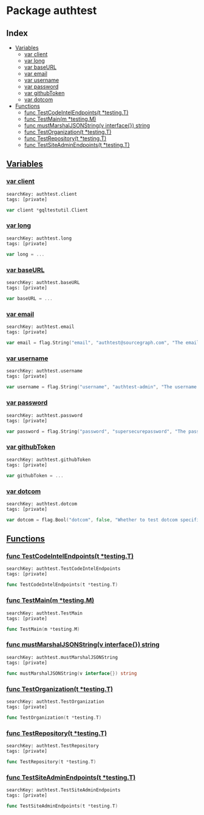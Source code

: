 # Package authtest

## Index

* [Variables](#var)
    * [var client](#client)
    * [var long](#long)
    * [var baseURL](#baseURL)
    * [var email](#email)
    * [var username](#username)
    * [var password](#password)
    * [var githubToken](#githubToken)
    * [var dotcom](#dotcom)
* [Functions](#func)
    * [func TestCodeIntelEndpoints(t *testing.T)](#TestCodeIntelEndpoints)
    * [func TestMain(m *testing.M)](#TestMain)
    * [func mustMarshalJSONString(v interface{}) string](#mustMarshalJSONString)
    * [func TestOrganization(t *testing.T)](#TestOrganization)
    * [func TestRepository(t *testing.T)](#TestRepository)
    * [func TestSiteAdminEndpoints(t *testing.T)](#TestSiteAdminEndpoints)


## <a id="var" href="#var">Variables</a>

### <a id="client" href="#client">var client</a>

```
searchKey: authtest.client
tags: [private]
```

```Go
var client *gqltestutil.Client
```

### <a id="long" href="#long">var long</a>

```
searchKey: authtest.long
tags: [private]
```

```Go
var long = ...
```

### <a id="baseURL" href="#baseURL">var baseURL</a>

```
searchKey: authtest.baseURL
tags: [private]
```

```Go
var baseURL = ...
```

### <a id="email" href="#email">var email</a>

```
searchKey: authtest.email
tags: [private]
```

```Go
var email = flag.String("email", "authtest@sourcegraph.com", "The email of the admin user")
```

### <a id="username" href="#username">var username</a>

```
searchKey: authtest.username
tags: [private]
```

```Go
var username = flag.String("username", "authtest-admin", "The username of the admin user")
```

### <a id="password" href="#password">var password</a>

```
searchKey: authtest.password
tags: [private]
```

```Go
var password = flag.String("password", "supersecurepassword", "The password of the admin user")
```

### <a id="githubToken" href="#githubToken">var githubToken</a>

```
searchKey: authtest.githubToken
tags: [private]
```

```Go
var githubToken = ...
```

### <a id="dotcom" href="#dotcom">var dotcom</a>

```
searchKey: authtest.dotcom
tags: [private]
```

```Go
var dotcom = flag.Bool("dotcom", false, "Whether to test dotcom specific constraints")
```

## <a id="func" href="#func">Functions</a>

### <a id="TestCodeIntelEndpoints" href="#TestCodeIntelEndpoints">func TestCodeIntelEndpoints(t *testing.T)</a>

```
searchKey: authtest.TestCodeIntelEndpoints
tags: [private]
```

```Go
func TestCodeIntelEndpoints(t *testing.T)
```

### <a id="TestMain" href="#TestMain">func TestMain(m *testing.M)</a>

```
searchKey: authtest.TestMain
tags: [private]
```

```Go
func TestMain(m *testing.M)
```

### <a id="mustMarshalJSONString" href="#mustMarshalJSONString">func mustMarshalJSONString(v interface{}) string</a>

```
searchKey: authtest.mustMarshalJSONString
tags: [private]
```

```Go
func mustMarshalJSONString(v interface{}) string
```

### <a id="TestOrganization" href="#TestOrganization">func TestOrganization(t *testing.T)</a>

```
searchKey: authtest.TestOrganization
tags: [private]
```

```Go
func TestOrganization(t *testing.T)
```

### <a id="TestRepository" href="#TestRepository">func TestRepository(t *testing.T)</a>

```
searchKey: authtest.TestRepository
tags: [private]
```

```Go
func TestRepository(t *testing.T)
```

### <a id="TestSiteAdminEndpoints" href="#TestSiteAdminEndpoints">func TestSiteAdminEndpoints(t *testing.T)</a>

```
searchKey: authtest.TestSiteAdminEndpoints
tags: [private]
```

```Go
func TestSiteAdminEndpoints(t *testing.T)
```

